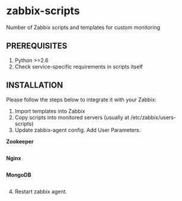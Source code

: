 zabbix-scripts
==============

Number of Zabbix scripts and templates for custom monitoring

## PREREQUISITES
1. Python >=2.6
2. Check service-specific requirements in scripts itself 

## INSTALLATION

Please follow the steps below to integrate it with your Zabbix:

1. Import templates into Zabbix
2. Copy scripts into monitored servers (usually at /etc/zabbix/users-scripts)
3. Update zabbix-agent config. Add User Parameters.

__Zookeeper__

```UserParameter=zookeeper[*],/etc/zabbix/user_scripts/check_zookeeper.py -s localhost:2181 -o zabbix -k "$1"
```

__Nginx__

```UserParameter=nginx[*],/etc/zabbix/user_scripts/check_nginx.sh "$1" "$2"
```

__MongoDB__

```UserParameter=mongo[*],/etc/zabbix/user_scripts/check_mongo.py -n locahost -p "$1"
```

4. Restart zabbix agent.
